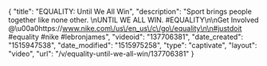 {
    "title": "EQUALITY: Until We All Win",
    "description": "Sport brings people together like none other. \nUNTIL WE ALL WIN. #EQUALITY\n\nGet Involved @\u00a0https:\/\/www.nike.com\/us\/en_us\/c\/go\/equality\n\n#justdoit #equality #nike #lebronjames",
    "videoid": "137706381",
    "date_created": "1515947538",
    "date_modified": "1515975258",
    "type": "captivate",
    "layout": "video",
    "url": "\/v\/equality-until-we-all-win\/137706381"
}